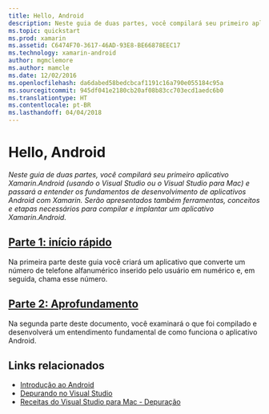 ```yaml
---
title: Hello, Android
description: Neste guia de duas partes, você compilará seu primeiro aplicativo Xamarin.Android (usando o Visual Studio ou o Visual Studio para Mac) e passará a entender os fundamentos de desenvolvimento de aplicativos Android com Xamarin. Serão apresentados também ferramentas, conceitos e etapas necessários para compilar e implantar um aplicativo Xamarin.Android.
ms.topic: quickstart
ms.prod: xamarin
ms.assetid: C6474F70-3617-46AD-93E8-BE66878EEC17
ms.technology: xamarin-android
author: mgmclemore
ms.author: mamcle
ms.date: 12/02/2016
ms.openlocfilehash: da6dabed58bedcbcaf1191c16a790e055184c95a
ms.sourcegitcommit: 945df041e2180cb20af08b83cc703ecd1aedc6b0
ms.translationtype: HT
ms.contentlocale: pt-BR
ms.lasthandoff: 04/04/2018
---
```

# <a name="hello-android"></a>Hello, Android

_Neste guia de duas partes, você compilará seu primeiro aplicativo Xamarin.Android (usando o Visual Studio ou o Visual Studio para Mac) e passará a entender os fundamentos de desenvolvimento de aplicativos Android com Xamarin. Serão apresentados também ferramentas, conceitos e etapas necessários para compilar e implantar um aplicativo Xamarin.Android._

##  <a name="part-1-quickstartandroidget-startedhello-androidhello-android-quickstartmd"></a>[Parte 1: início rápido](~/android/get-started/hello-android/hello-android-quickstart.md)

Na primeira parte deste guia você criará um aplicativo que converte um número de telefone alfanumérico inserido pelo usuário em numérico e, em seguida, chama esse número.

##  <a name="part-2-deep-diveandroidget-startedhello-androidhello-android-deepdivemd"></a>[Parte 2: Aprofundamento](~/android/get-started/hello-android/hello-android-deepdive.md)

Na segunda parte deste documento, você examinará o que foi compilado e desenvolverá um entendimento fundamental de como funciona o aplicativo Android.


## <a name="related-links"></a>Links relacionados

- [Introdução ao Android](http://developer.android.com/training/index.html)
- [Depurando no Visual Studio](http://msdn.microsoft.com/en-us/library/k0k771bt%28v=vs.90%29.aspx)
- [Receitas do Visual Studio para Mac - Depuração](https://developer.xamarin.com/recipes/cross-platform/ide/debugging/)
